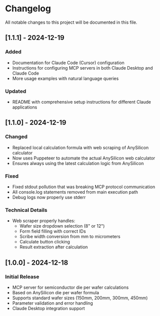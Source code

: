 # Changelog

All notable changes to this project will be documented in this file.

## [1.1.1] - 2024-12-19

### Added
- Documentation for Claude Code (Cursor) configuration
- Instructions for configuring MCP servers in both Claude Desktop and Claude Code
- More usage examples with natural language queries

### Updated
- README with comprehensive setup instructions for different Claude applications

## [1.1.0] - 2024-12-19

### Changed
- Replaced local calculation formula with web scraping of AnySilicon calculator
- Now uses Puppeteer to automate the actual AnySilicon web calculator
- Ensures always using the latest calculation logic from AnySilicon

### Fixed
- Fixed stdout pollution that was breaking MCP protocol communication
- All console.log statements removed from main execution path
- Debug logs now properly use stderr

### Technical Details
- Web scraper properly handles:
  - Wafer size dropdown selection (8" or 12")
  - Form field filling with correct IDs
  - Scribe width conversion from mm to micrometers
  - Calculate button clicking
  - Result extraction after calculation

## [1.0.0] - 2024-12-18

### Initial Release
- MCP server for semiconductor die per wafer calculations
- Based on AnySilicon die per wafer formula
- Supports standard wafer sizes (150mm, 200mm, 300mm, 450mm)
- Parameter validation and error handling
- Claude Desktop integration support